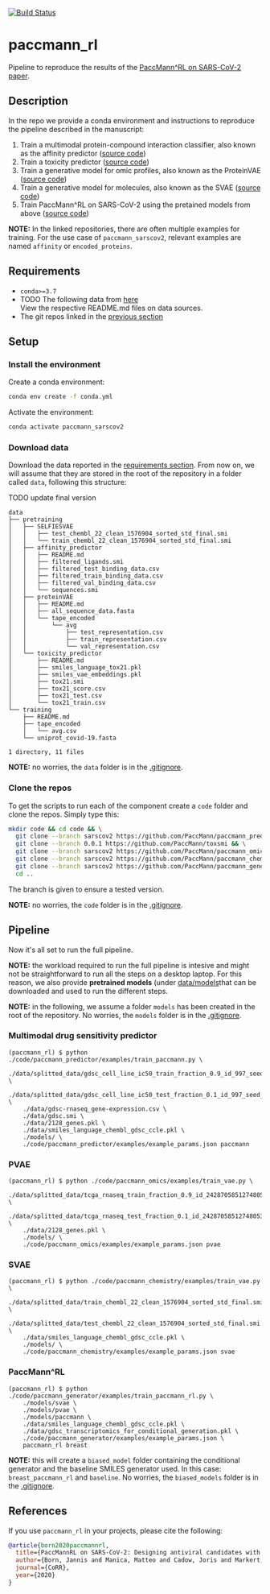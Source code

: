 [![Build Status](https://travis-ci.com/PaccMann/paccmann_sarscov2.svg?branch=master)](https://travis-ci.com/PaccMann/paccmann_sarscov2)
# paccmann_rl

Pipeline to reproduce the results of the [PaccMann^RL on SARS-CoV-2 paper](https://arxiv.org/abs/2005.13285).

## Description

In the repo we provide a conda environment and instructions to reproduce the pipeline described in the manuscript:

1. Train a multimodal protein-compound interaction classifier, also known as the affinity predictor ([source code](https://github.com/PaccMann/paccmann_predictor))
2. Train a toxicity predictor ([source code](https://github.com/PaccMann/toxsmi))
3. Train a generative model for omic profiles, also known as the ProteinVAE ([source code](https://github.com/PaccMann/paccmann_omics))
4. Train a generative model for molecules, also known as the SVAE ([source code](https://github.com/PaccMann/paccmann_chemistry))
5. Train PaccMann^RL on SARS-CoV-2 using the pretained models from above ([source code](https://github.com/PaccMann/paccmann_generator))


**NOTE:** In the linked repositories, there are often multiple examples for training. For the use case of `paccmann_sarscov2`, relevant examples are named `affinity` or `encoded_proteins`.

## Requirements

- `conda>=3.7`
- TODO The following data from [here](https://ibm.ent.box.com/v/paccmann-sarscov2)  
  View the respective README.md files on data sources.  
- The git repos linked in the [previous section](#description)

<!-- **NOTE:** please refer to the [README.md](https://ibm.ent.box.com/v/paccmann-pytoda-data/file/548614344106) and to the manuscript for details on the datasets used and the preprocessing applied. -->

## Setup

### Install the environment

Create a conda environment:

```sh
conda env create -f conda.yml
```

Activate the environment:

```sh
conda activate paccmann_sarscov2
```

### Download data

Download the data reported in the [requirements section](#requirements).
From now on, we will assume that they are stored in the root of the repository in a folder called `data`, following this structure:

TODO update final version
```console
data
├── pretraining
│   ├── SELFIESVAE
│   │   ├── test_chembl_22_clean_1576904_sorted_std_final.smi
│   │   └── train_chembl_22_clean_1576904_sorted_std_final.smi
│   ├── affinity_predictor
│   │   ├── README.md
│   │   ├── filtered_ligands.smi
│   │   ├── filtered_test_binding_data.csv
│   │   ├── filtered_train_binding_data.csv
│   │   ├── filtered_val_binding_data.csv
│   │   └── sequences.smi
│   ├── proteinVAE
│   │   ├── README.md
│   │   ├── all_sequence_data.fasta
│   │   └── tape_encoded
│   │       └── avg
│   │           ├── test_representation.csv
│   │           ├── train_representation.csv
│   │           └── val_representation.csv
│   └── toxicity_predictor
│       ├── README.md
│       ├── smiles_language_tox21.pkl
│       ├── smiles_vae_embeddings.pkl
│       ├── tox21.smi
│       ├── tox21_score.csv
│       ├── tox21_test.csv
│       └── tox21_train.csv
└── training
    ├── README.md
    ├── tape_encoded
    │   └── avg.csv
    └── uniprot_covid-19.fasta

1 directory, 11 files
```

**NOTE:** no worries, the `data` folder is in the [.gitignore](./.gitignore).

### Clone the repos

To get the scripts to run each of the component create a `code` folder and clone the repos. Simply type this:

```sh
mkdir code && cd code && \
  git clone --branch sarscov2 https://github.com/PaccMann/paccmann_predictor && \ 
  git clone --branch 0.0.1 https://github.com/PaccMann/toxsmi && \
  git clone --branch sarscov2 https://github.com/PaccMann/paccmann_omics && \ 
  git clone --branch sarscov2 https://github.com/PaccMann/paccmann_chemistry && \ 
  git clone --branch sarscov2 https://github.com/PaccMann/paccmann_generator && \
  cd ..
```
The branch is given to ensure a tested version.

**NOTE:** no worries, the `code` folder is in the [.gitignore](./.gitignore).

## Pipeline

Now it's all set to run the full pipeline.

**NOTE:** the workload required to run the full pipeline is intesive and might not be straightforward to run all the steps on a desktop laptop. For this reason, we also provide **pretrained models** (under [data/models](data/models)that can be downloaded and used to run the different steps. 

**NOTE:** in the following, we assume a folder `models` has been created in the root of the repository. No worries, the `models` folder is in the [.gitignore](./.gitignore).

### Multimodal drug sensitivity predictor

```console
(paccmann_rl) $ python ./code/paccmann_predictor/examples/train_paccmann.py \
    ./data/splitted_data/gdsc_cell_line_ic50_train_fraction_0.9_id_997_seed_42.csv \
    ./data/splitted_data/gdsc_cell_line_ic50_test_fraction_0.1_id_997_seed_42.csv \
    ./data/gdsc-rnaseq_gene-expression.csv \
    ./data/gdsc.smi \
    ./data/2128_genes.pkl \
    ./data/smiles_language_chembl_gdsc_ccle.pkl \
    ./models/ \
    ./code/paccmann_predictor/examples/example_params.json paccmann
```

### PVAE

``` console
(paccmann_rl) $ python ./code/paccmann_omics/examples/train_vae.py \
    ./data/splitted_data/tcga_rnaseq_train_fraction_0.9_id_242870585127480531622270373503581547167_seed_42.csv \
    ./data/splitted_data/tcga_rnaseq_test_fraction_0.1_id_242870585127480531622270373503581547167_seed_42.csv \
    ./data/2128_genes.pkl \
    ./models/ \
    ./code/paccmann_omics/examples/example_params.json pvae
```

### SVAE

``` console
(paccmann_rl) $ python ./code/paccmann_chemistry/examples/train_vae.py \
    ./data/splitted_data/train_chembl_22_clean_1576904_sorted_std_final.smi \
    ./data/splitted_data/test_chembl_22_clean_1576904_sorted_std_final.smi \
    ./data/smiles_language_chembl_gdsc_ccle.pkl \
    ./models/ \
    ./code/paccmann_chemistry/examples/example_params.json svae
```

### PaccMann^RL

``` console
(paccmann_rl) $ python ./code/paccmann_generator/examples/train_paccmann_rl.py \
    ./models/svae \
    ./models/pvae \
    ./models/paccmann \
    ./data/smiles_language_chembl_gdsc_ccle.pkl \
    ./data/gdsc_transcriptomics_for_conditional_generation.pkl \
    ./code/paccmann_generator/examples/example_params.json \
    paccmann_rl breast
```

**NOTE:** this will create a `biased_model` folder containing the conditional generator and the baseline SMILES generator used. In this case: `breast_paccmann_rl` and `baseline`. No worries, the `biased_models` folder is in the [.gitignore](./.gitignore).

## References

If you use `paccmann_rl` in your projects, please cite the following:

```bib
@article{born2020paccmannrl,
  title={PaccMannRL on SARS-CoV-2: Designing antiviral candidates with conditional generative models.},
  author={Born, Jannis and Manica, Matteo and Cadow, Joris and Markert, Greta and Mill, Nil Adell and Filipavicius, Modestas and Mart{\'\i}nez, Mar{\'\i}a Rodr{\'\i}guez},
  journal={CoRR},
  year={2020}
}
```
